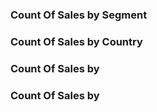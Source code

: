 ### Count Of Sales by Segment

### Count Of Sales by Country

### Count Of Sales by 

### Count Of Sales by 